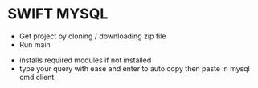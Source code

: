 # SWIFT MYSQL
- Get project by cloning / downloading zip file 
- Run main
 + installs required modules if not installed 
 + type your query with ease and enter to auto copy then paste in mysql cmd client
